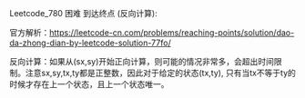 Leetcode_780 困难 到达终点 (反向计算):

官方解析：https://leetcode-cn.com/problems/reaching-points/solution/dao-da-zhong-dian-by-leetcode-solution-77fo/

反向计算：如果从(sx,sy)开始正向计算，则可能的情况非常多，会超出时间限制。注意sx,sy,tx,ty都是正整数，因此对于给定的状态(tx,ty),
只有当tx不等于ty的时候才存在上一个状态，且上一个状态唯一。





